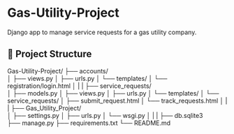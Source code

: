 # Gas-Utility-Project

Django app to manage service requests for a gas utility company.

## 📁 Project Structure
Gas-Utility-Project/
├── accounts/                 
│   ├── views.py
│   ├── urls.py
│   └── templates/
│       └── registration/login.html
│
|
|
├── service_requests/          
│   ├── models.py
│   ├── views.py
│   ├── urls.py
│   └── templates/
│       └── service_requests/
│           ├── submit_request.html
│           └── track_requests.html
│
|
|
├── Gas_Utility_Project/       
│   ├── settings.py
│   ├── urls.py
│   └── wsgi.py
│
|
|
├── db.sqlite3                 
├── manage.py
├── requirements.txt
└── README.md
